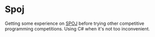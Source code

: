 Spoj
============

Getting some experience on [SPOJ](http://www.spoj.com/users/davidgalehouse/) before trying other competitive programming competitions. Using C# when it's not too inconvenient.
